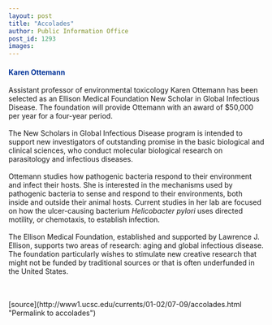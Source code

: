 ```yaml
---
layout: post
title: "Accolades"
author: Public Information Office
post_id: 1293
images:
---
```


<h4>
  <font color="#003399">Karen Ottemann</font>
</h4>
<p>
  Assistant professor of environmental toxicology Karen Ottemann has been selected as an Ellison Medical Foundation New Scholar in Global Infectious Disease. The foundation will provide Ottemann with an award of $50,000 per year for a four-year period.<br>
  <br>
  The New Scholars in Global Infectious Disease program is intended to support new investigators of outstanding promise in the basic biological and clinical sciences, who conduct molecular biological research on parasitology and infectious diseases.<br>
  <br>
  Ottemann studies how pathogenic bacteria respond to their environment and infect their hosts. She is interested in the mechanisms used by pathogenic bacteria to sense and respond to their environments, both inside and outside their animal hosts. Current studies in her lab are focused on how the ulcer-causing bacterium <i>Helicobacter pylori</i> uses directed motility, or chemotaxis, to establish infection.<br>
  <br>
  The Ellison Medical Foundation, established and supported by Lawrence J. Ellison, supports two areas of research: aging and global infectious disease. The foundation particularly wishes to stimulate new creative research that might not be funded by traditional sources or that is often underfunded in the United States.<br>
  <br>
  <br>
  </p>
[source](http://www1.ucsc.edu/currents/01-02/07-09/accolades.html "Permalink to accolades")
